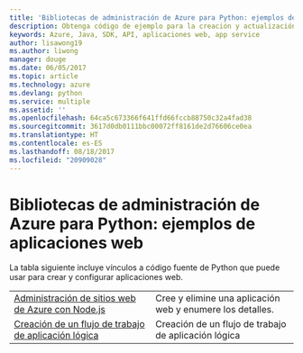 ```yaml
---
title: 'Bibliotecas de administración de Azure para Python: ejemplos de aplicaciones web'
description: Obtenga código de ejemplo para la creación y actualización de aplicaciones web de Azure hospedadas en App Service mediante las bibliotecas de administración de Azure para Python.
keywords: Azure, Java, SDK, API, aplicaciones web, app service
author: lisawong19
ms.author: liwong
manager: douge
ms.date: 06/05/2017
ms.topic: article
ms.technology: azure
ms.devlang: python
ms.service: multiple
ms.assetid: ''
ms.openlocfilehash: 64ca5c673366f641ffd66fccb88750c32a4fad38
ms.sourcegitcommit: 3617d0db0111bbc00072ff8161de2d76606ce0ea
ms.translationtype: HT
ms.contentlocale: es-ES
ms.lasthandoff: 08/18/2017
ms.locfileid: "20909028"
---
```

# <a name="azure-management-libraries-for-python-samples-for-web-apps"></a>Bibliotecas de administración de Azure para Python: ejemplos de aplicaciones web

La tabla siguiente incluye vínculos a código fuente de Python que puede usar para crear y configurar aplicaciones web. 

|||
|---|---|
| [Administración de sitios web de Azure con Node.js][1] | Cree y elimine una aplicación web y enumere los detalles. |
| [Creación de un flujo de trabajo de aplicación lógica][2] | Creación de un flujo de trabajo de aplicación lógica |

[1]: https://azure.microsoft.com/resources/samples/app-service-web-python-manage
[2]: python-sdk-azure-samples-logic-app-workflow.md


